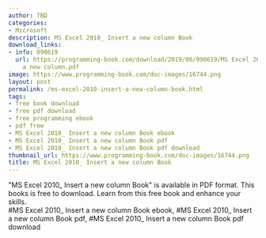```yaml
---
author: TBD
categories:
- Microsoft
description: MS Excel 2010_ Insert a new column Book
download_links:
- info: 090619
  url: https://programming-book.com/download/2019/06/090619/MS Excel 2010_ Insert
    a new column.pdf
image: https://www.programming-book.com/doc-images/16744.png
layout: post
permalink: /ms-excel-2010-insert-a-new-column-book.html
tags:
- free book download
- free pdf download
- free programming ebook
- pdf free
- MS Excel 2010_ Insert a new column Book ebook
- MS Excel 2010_ Insert a new column Book pdf
- MS Excel 2010_ Insert a new column Book pdf download
thumbnail_url: https://www.programming-book.com/doc-images/16744.png
title: MS Excel 2010_ Insert a new column Book
---
```


 
<div class="item-desc text-justify">
  "MS Excel 2010_ Insert a new column Book" is available in PDF format. This books is free to download. Learn from this free book and enhance your skills.
  <br>
  #MS Excel 2010_ Insert a new column Book ebook, #MS Excel 2010_ Insert a new column Book pdf, #MS Excel 2010_ Insert a new column Book pdf download
</div>